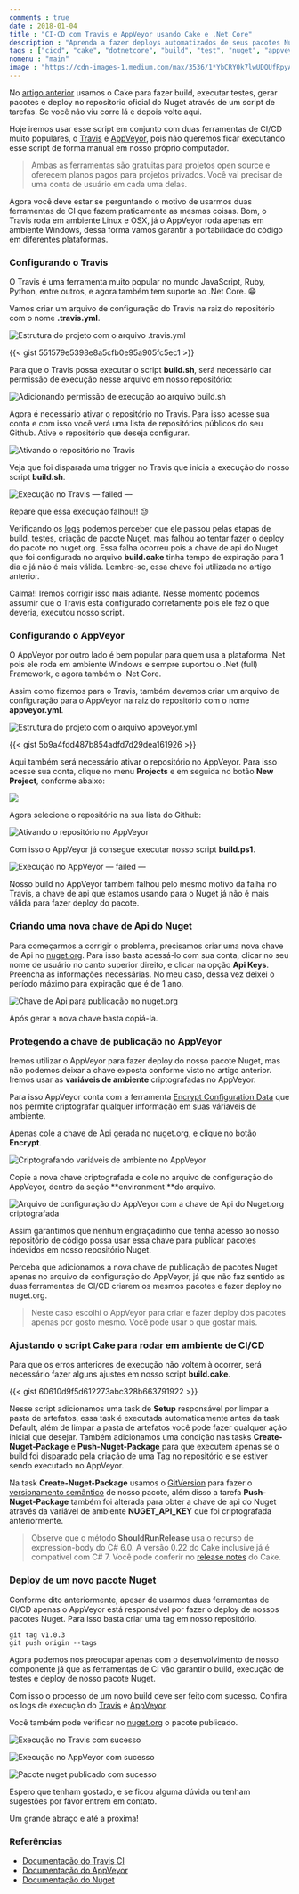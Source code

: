 ```yaml
---
comments : true
date : 2018-01-04
title : "CI-CD com Travis e AppVeyor usando Cake e .Net Core"
description : "Aprenda a fazer deploys automatizados de seus pacotes Nuget com Cake e .Net Core"
tags : ["cicd", "cake", "dotnetcore", "build", "test", "nuget", "appveyor", "travis"]
nomenu : "main"
image : "https://cdn-images-1.medium.com/max/3536/1*YbCRY0k7lwUDQUfRpyAVjw.png"
---
```


No [artigo anterior](https://wellingtonjhn.com/posts/automatizando-tarefas-de-build-teste-e-deploy-de-pacotes-nuget-com-cake-e-.net-core/) usamos o Cake para fazer build, executar testes, gerar pacotes e deploy no repositorio oficial do Nuget através de um script de tarefas. Se você não viu corre lá e depois volte aqui.

Hoje iremos usar esse script em conjunto com duas ferramentas de CI/CD muito populares, o [Travis](https://travis-ci.org/) e [AppVeyor](https://www.appveyor.com/), pois não queremos ficar executando esse script de forma manual em nosso próprio computador.

>  Ambas as ferramentas são gratuitas para projetos open source e oferecem planos pagos para projetos privados. Você vai precisar de uma conta de usuário em cada uma delas.

Agora você deve estar se perguntando o motivo de usarmos duas ferramentas de CI que fazem praticamente as mesmas coisas. Bom, o Travis roda em ambiente Linux e OSX, já o AppVeyor roda apenas em ambiente Windows, dessa forma vamos garantir a portabilidade do código em diferentes plataformas.

### Configurando o Travis

O Travis é uma ferramenta muito popular no mundo JavaScript, Ruby, Python, entre outros, e agora também tem suporte ao .Net Core. 😁

Vamos criar um arquivo de configuração do Travis na raiz do repositório com o nome **.travis.yml**.

![Estrutura do projeto com o arquivo .travis.yml](https://cdn-images-1.medium.com/max/2000/1*BWyEs6U9000D1hLRboCI5g.png)

{{< gist 551579e5398e8a5cfb0e95a905fc5ec1 >}}

Para que o Travis possa executar o script **build.sh**, será necessário dar permissão de execução nesse arquivo em nosso repositório:

![Adicionando permissão de execução ao arquivo build.sh](https://cdn-images-1.medium.com/max/2000/1*pFkwj3Ised40qtDJ0APG8Q.png)

Agora é necessário ativar o repositório no Travis. Para isso acesse sua conta e com isso você verá uma lista de repositórios públicos do seu Github. Ative o repositório que deseja configurar.

![Ativando o repositório no Travis](https://cdn-images-1.medium.com/max/2000/1*NUN3GvKyJ8nbHJC6cfiLWA.png)

Veja que foi disparada uma trigger no Travis que inicia a execução do nosso script **build.sh**.

![Execução no Travis — failed —](https://cdn-images-1.medium.com/max/2132/1*glO2O24IOcmNZlUHY_6glA.png)

Repare que essa execução falhou!! 😓

Verificando os [logs](https://travis-ci.org/wellingtonjhn/csharp-extensions/builds/307368488) podemos perceber que ele passou pelas etapas de build, testes, criação de pacote Nuget, mas falhou ao tentar fazer o deploy do pacote no nuget.org. Essa falha ocorreu pois a chave de api do Nuget que foi configurada no arquivo **build.cake** tinha tempo de expiração para 1 dia e já não é mais válida. Lembre-se, essa chave foi utilizada no artigo anterior.

Calma!! Iremos corrigir isso mais adiante. Nesse momento podemos assumir que o Travis está configurado corretamente pois ele fez o que deveria, executou nosso script.

### Configurando o AppVeyor

O AppVeyor por outro lado é bem popular para quem usa a plataforma .Net pois ele roda em ambiente Windows e sempre suportou o .Net (full) Framework, e agora também o .Net Core.

Assim como fizemos para o Travis, também devemos criar um arquivo de configuração para o AppVeyor na raiz do repositório com o nome **appveyor.yml**.

![Estrutura do projeto com o arquivo appveyor.yml](https://cdn-images-1.medium.com/max/2000/1*ufKbw8R6koE0H2I4bLIYEw.png)

{{< gist 5b9a4fdd487b854adfd7d29dea161926 >}}

Aqui também será necessário ativar o repositório no AppVeyor. Para isso acesse sua conta, clique no menu **Projects** e em seguida no botão **New Project**, conforme abaixo:

![](https://cdn-images-1.medium.com/max/2574/1*SRcC7D7vNxYWHLUiOhZkIA.png)

Agora selecione o repositório na sua lista do Github:

![Ativando o repositório no AppVeyor](https://cdn-images-1.medium.com/max/2000/1*7ZR13YpC-vBqEqjaNMnIwQ.png)

Com isso o AppVeyor já consegue executar nosso script **build.ps1**.

![Execução no AppVeyor — failed —](https://cdn-images-1.medium.com/max/2548/1*_LyxR-CKhoGM0-p2EJCIFw.png)

Nosso build no AppVeyor também falhou pelo mesmo motivo da falha no Travis, a chave de api que estamos usando para o Nuget já não é mais válida para fazer deploy do pacote.

### Criando uma nova chave de Api do Nuget

Para começarmos a corrigir o problema, precisamos criar uma nova chave de Api no [nuget.org](https://www.nuget.org/). Para isso basta acessá-lo com sua conta, clicar no seu nome de usuário no canto superior direito, e clicar na opção **Api Keys**. Preencha as informações necessárias. No meu caso, dessa vez deixei o período máximo para expiração que é de 1 ano.

![Chave de Api para publicação no nuget.org](https://cdn-images-1.medium.com/max/2000/1*D-qOqu8dNMXgww7jR27WnA.png)

Após gerar a nova chave basta copiá-la.

### Protegendo a chave de publicação no AppVeyor

Iremos utilizar o AppVeyor para fazer deploy do nosso pacote Nuget, mas não podemos deixar a chave exposta conforme visto no artigo anterior. Iremos usar as **variáveis de ambiente** criptografadas no AppVeyor.

Para isso AppVeyor conta com a ferramenta [Encrypt Configuration Data](https://ci.appveyor.com/tools/encrypt) que nos permite criptografar qualquer informação em suas váriaveis de ambiente.

Apenas cole a chave de Api gerada no nuget.org, e clique no botão **Encrypt**.

![Criptografando variáveis de ambiente no AppVeyor](https://cdn-images-1.medium.com/max/2508/1*_zrzOY2zTwr_zYnkuothWQ.png)

Copie a nova chave criptografada e cole no arquivo de configuração do AppVeyor, dentro da seção **environment **do arquivo.

![Arquivo de configuração do AppVeyor com a chave de Api do Nuget.org criptografada](https://cdn-images-1.medium.com/max/2000/1*yt8enB8qONRxjMDSTtr4VQ.png)

Assim garantimos que nenhum engraçadinho que tenha acesso ao nosso repositório de código possa usar essa chave para publicar pacotes indevidos em nosso repositório Nuget.

Perceba que adicionamos a nova chave de publicação de pacotes Nuget apenas no arquivo de configuração do AppVeyor, já que não faz sentido as duas ferramentas de CI/CD criarem os mesmos pacotes e fazer deploy no nuget.org.
>  Neste caso escolhi o AppVeyor para criar e fazer deploy dos pacotes apenas por gosto mesmo. Você pode usar o que gostar mais.

### Ajustando o script Cake para rodar em ambiente de CI/CD

Para que os erros anteriores de execução não voltem à ocorrer, será necessário fazer alguns ajustes em nosso script **build.cake**.

{{< gist 60610d9f5d612273abc328b663791922 >}}

Nesse script adicionamos uma task de **Setup** responsável por limpar a pasta de artefatos, essa task é executada automaticamente antes da task Default, além de limpar a pasta de artefatos você pode fazer qualquer ação inicial que desejar. Também adicionamos uma condição nas tasks **Create-Nuget-Package** e **Push-Nuget-Package** para que executem apenas se o build foi disparado pela criação de uma Tag no repositório e se estiver sendo executado no AppVeyor.

Na task **Create-Nuget-Package** usamos o [GitVersion](https://github.com/GitTools/GitVersion) para fazer o [versionamento semântico](https://semver.org/) de nosso pacote, além disso a tarefa **Push-Nuget-Package** também foi alterada para obter a chave de api do Nuget através da variável de ambiente **NUGET_API_KEY** que foi criptografada anteriormente.
>  Observe que o método **ShouldRunRelease** usa o recurso de expression-body do C# 6.0. A versão 0.22 do Cake inclusive já é compatível com C# 7. Você pode conferir no [release notes](https://cakebuild.net/blog/release-notes/) do Cake.

### Deploy de um novo pacote Nuget

Conforme dito anteriormente, apesar de usarmos duas ferramentas de CI/CD apenas o AppVeyor está responsável por fazer o deploy de nossos pacotes Nuget. Para isso basta criar uma tag em nosso repositório.

    git tag v1.0.3
    git push origin --tags

Agora podemos nos preocupar apenas com o desenvolvimento de nosso componente já que as ferramentas de CI vão garantir o build, execução de testes e deploy de nosso pacote Nuget.

Com isso o processo de um novo build deve ser feito com sucesso. Confira os logs de execução do [Travis](https://travis-ci.org/wellingtonjhn/csharp-extensions/builds/313741575) e [AppVeyor](https://ci.appveyor.com/project/wellingtonjhn/csharp-extensions/build/17).

Você também pode verificar no [nuget.org](https://www.nuget.org/packages/CSharpExtensions.Core/) o pacote publicado.

![Execução no Travis com sucesso](https://cdn-images-1.medium.com/max/2040/1*c3fpSMnr2NoGHB62PU2Asw.png)

![Execução no AppVeyor com sucesso](https://cdn-images-1.medium.com/max/2090/1*97Tn6FK8bi9Qn06ZuF6gTw.png)

![Pacote nuget publicado com sucesso](https://cdn-images-1.medium.com/max/2268/1*pAWLeCg2Ewo3qdbSlo-g3w.png)

Espero que tenham gostado, e se ficou alguma dúvida ou tenham sugestões por favor entrem em contato.

Um grande abraço e até a próxima!

### Referências

* [Documentação do Travis CI](https://docs.travis-ci.com/)
* [Documentação do AppVeyor](https://www.appveyor.com/docs/)
* [Documentação do Nuget](https://docs.microsoft.com/en-us/nuget/)
